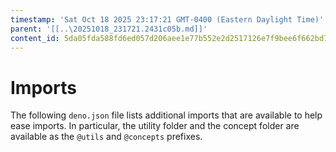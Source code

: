 ```yaml
---
timestamp: 'Sat Oct 18 2025 23:17:21 GMT-0400 (Eastern Daylight Time)'
parent: '[[..\20251018_231721.2431c05b.md]]'
content_id: 5da05fda588fd6ed057d206aee1e77b552e2d2517126e7f9bee6f662bd7c0afe
---
```


# Imports

The following `deno.json` file lists additional imports that are available to help ease imports. In particular, the utility folder and the concept folder are available as the `@utils` and `@concepts` prefixes.
